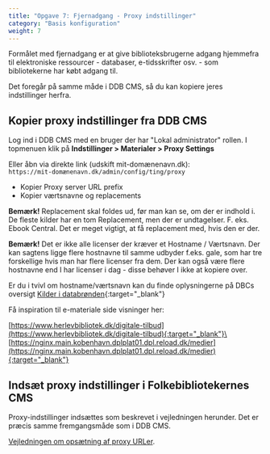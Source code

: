 ```yaml
---
title: "Opgave 7: Fjernadgang - Proxy indstillinger"
category: "Basis konfiguration"
weight: 7
---
```


Formålet med fjernadgang er at give biblioteksbrugerne adgang hjemmefra til elektroniske ressourcer - databaser, e-tidsskrifter osv. - som bibliotekerne har købt adgang til.

Det foregår på samme måde i DDB CMS, så du kan kopiere jeres indstillinger herfra.

## Kopier proxy indstillinger fra DDB CMS

Log ind i DDB CMS med en bruger der har "Lokal administrator" rollen. I topmenuen klik på **Indstillinger > Materialer > Proxy Settings**

Eller åbn via direkte link (udskift mit-domænenavn.dk):\
`https://mit-domænenavn.dk/admin/config/ting/proxy`

- Kopier Proxy server URL prefix
- Kopier værtsnavne og replacements

**Bemærk!** Replacement skal foldes ud, før man kan se, om der er indhold i. De fleste kilder har en tom Replacement, men der er undtagelser. F. eks. Ebook Central. Det er meget vigtigt, at få replacement med, hvis den er der.

**Bemærk!** Det er ikke alle licenser der kræver et Hostname / Værtsnavn. Der kan sagtens ligge flere hostnavne til samme udbyder f.eks. gale, som har tre forskellige hvis man har flere licenser fra dem. Der kan også være flere hostnavne end I har licenser i dag - disse behøver I ikke at kopiere over.

Er du i tvivl om hostname/værtsnavn kan du finde oplysningerne på DBCs oversigt [Kilder i databrønden](https://danbib.dk/kilder-databroenden){:target="_blank"}

Få inspiration til e-materiale side visninger her:

[https://www.herlevbibliotek.dk/digitale-tilbud](https://www.herlevbibliotek.dk/digitale-tilbud){:target="_blank"}\
[https://nginx.main.kobenhavn.dplplat01.dpl.reload.dk/medier](https://nginx.main.kobenhavn.dplplat01.dpl.reload.dk/medier){:target="_blank"}


## Indsæt proxy indstillinger i Folkebibliotekernes CMS

Proxy-indstillinger indsættes som beskrevet i vejledningen herunder. Det er præcis samme fremgangsmåde som i DDB CMS.

[Vejledningen om opsætning af proxy URLer](https://www.folkebibliotekernescms.dk/main/konfiguration/url-proxy-indstillinger/).



